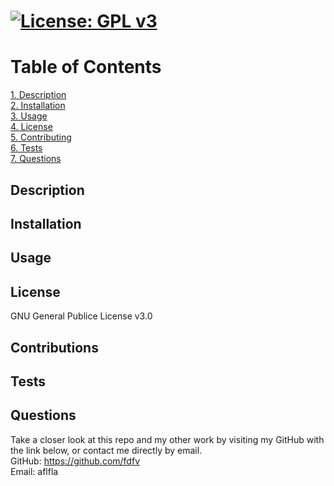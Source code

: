 # [![License: GPL v3](https://img.shields.io/badge/License-GPLv3-blue.svg)](https://www.gnu.org/licenses/gpl-3.0)  
  
 # Table of Contents  
   
[1. Description](##Description)  
[2. Installation](##Installation)  
[3. Usage](##Usage)  
[4. License](##License)  
[5. Contributing](##Contributing)  
[6. Tests](##Tests)  
[7. Questions](##Questions) 
  
## Description  
   
  
## Installation  
    
  
## Usage  
   
  
## License  
GNU General Publice License v3.0  
  
## Contributions  
    
   
## Tests   
    
   
## Questions  
Take a closer look at this repo and my other work by visiting my GitHub with the link below, or contact me directly by email.  
GitHub: https://github.com/fdfv  
Email: aflfla